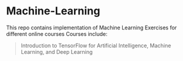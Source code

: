 # Machine-Learning
This repo contains implementation of Machine Learning Exercises for different online courses
Courses include:
> Introduction to TensorFlow for Artificial Intelligence, Machine Learning, and Deep Learning
